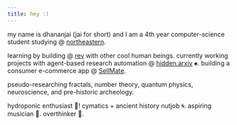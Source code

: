 ```yaml
---
title: hey :)
---
```

my name is dhananjai (jai for short) and I am a 4th year computer-science student studying 
@ [northeastern](https://www.northeastern.edu/).  

learning by building @ [rev](https://www.rev.school/) with other cool human beings.
currently working projects with agent-based research automation @ [hidden.arxiv](https://hiddenarxiv.framer.website/) ♠. building a consumer e-commerce app @ [SellMate](https://www.sellmate.ai/). 

pseudo-researching fractals, number theory, quantum physics, neuroscience, and pre-historic archeology.

hydroponic enthusiast 🍓! cymatics + ancient history nutjob 🌀. aspiring musician 🎻. overthinker 💪.

